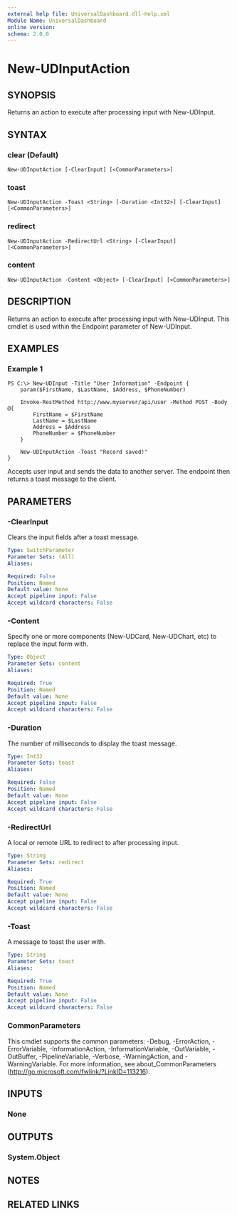 ```yaml
---
external help file: UniversalDashboard.dll-Help.xml
Module Name: UniversalDashboard
online version: 
schema: 2.0.0
---
```


# New-UDInputAction

## SYNOPSIS
Returns an action to execute after processing input with New-UDInput.

## SYNTAX

### clear (Default)
```
New-UDInputAction [-ClearInput] [<CommonParameters>]
```

### toast
```
New-UDInputAction -Toast <String> [-Duration <Int32>] [-ClearInput] [<CommonParameters>]
```

### redirect
```
New-UDInputAction -RedirectUrl <String> [-ClearInput] [<CommonParameters>]
```

### content
```
New-UDInputAction -Content <Object> [-ClearInput] [<CommonParameters>]
```

## DESCRIPTION
Returns an action to execute after processing input with New-UDInput. This cmdlet is used within the Endpoint parameter of New-UDInput.

## EXAMPLES

### Example 1
```
PS C:\> New-UDInput -Title "User Information" -Endpoint {
	param($FirstName, $LastName, $Address, $PhoneNumber)

	Invoke-RestMethod http://www.myserver/api/user -Method POST -Body @{
		FirstName = $FirstName
		LastName = $LastName
		Address = $Address
		PhoneNumber = $PhoneNumber
	}

	New-UDInputAction -Toast "Record saved!"
}
```

Accepts user input and sends the data to another server. The endpoint then returns a toast message to the client.

## PARAMETERS

### -ClearInput
Clears the input fields after a toast message. 

```yaml
Type: SwitchParameter
Parameter Sets: (All)
Aliases: 

Required: False
Position: Named
Default value: None
Accept pipeline input: False
Accept wildcard characters: False
```

### -Content
Specify one or more components (New-UDCard, New-UDChart, etc) to replace the input form with.

```yaml
Type: Object
Parameter Sets: content
Aliases: 

Required: True
Position: Named
Default value: None
Accept pipeline input: False
Accept wildcard characters: False
```

### -Duration
The number of milliseconds to display the toast message.

```yaml
Type: Int32
Parameter Sets: toast
Aliases: 

Required: False
Position: Named
Default value: None
Accept pipeline input: False
Accept wildcard characters: False
```

### -RedirectUrl
A local or remote URL to redirect to after processing input. 

```yaml
Type: String
Parameter Sets: redirect
Aliases: 

Required: True
Position: Named
Default value: None
Accept pipeline input: False
Accept wildcard characters: False
```

### -Toast
A message to toast the user with. 

```yaml
Type: String
Parameter Sets: toast
Aliases: 

Required: True
Position: Named
Default value: None
Accept pipeline input: False
Accept wildcard characters: False
```

### CommonParameters
This cmdlet supports the common parameters: -Debug, -ErrorAction, -ErrorVariable, -InformationAction, -InformationVariable, -OutVariable, -OutBuffer, -PipelineVariable, -Verbose, -WarningAction, and -WarningVariable. For more information, see about_CommonParameters (http://go.microsoft.com/fwlink/?LinkID=113216).

## INPUTS

### None

## OUTPUTS

### System.Object

## NOTES

## RELATED LINKS

